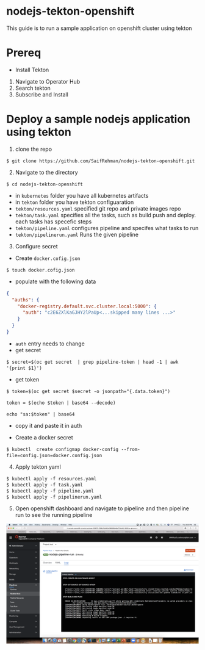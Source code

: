 # nodejs-tekton-openshift


This guide is to run a sample application on openshift cluster using tekton 

# Prereq

* Install Tekton

1. Navigate to Operator Hub
2. Search tekton
3. Subscribe and Install 

# Deploy a sample nodejs application using tekton

1. clone the repo 

```
$ git clone https://github.com/SaifRehman/nodejs-tekton-openshift.git
```
2. Navigate to the directory 

```
$ cd nodejs-tekton-openshift
```

* in ```kubernetes``` folder you have all kubernetes artifacts
* in ```tekton``` folder you have tekton configuaration 
* ```tekton/resources.yaml``` specified git repo and private images repo 
* ```tekton/task.yaml``` specifies all the tasks, such as build push and deploy. each tasks has specefic steps 
* ```tekton/pipeline.yaml``` configures pipeline and specifes what tasks to run
* ```tekton/pipelinerun.yaml``` Runs the given pipeline 

3. Configure secret 

* Create ```docker.cofig.json```
```
$ touch docker.cofig.json
```
* populate with the following data 


```JSON
{
  "auths": {
    "docker-registry.default.svc.cluster.local:5000": {
      "auth": "c2E6ZXlKaGJHY2lPaUp<...skipped many lines ...>"
    }
  }
}
```
* ```auth``` entry needs to change
* get secret 
```
$ secret=$(oc get secret  | grep pipeline-token | head -1 | awk '{print $1}')
```
* get token
```
$ token=$(oc get secret $secret -o jsonpath="{.data.token}")
```
```
token = $(echo $token | base64 --decode)
```

```
echo "sa:$token" | base64

```
* copy it and paste it in auth 


* Create a docker secret 
```
$ kubectl  create configmap docker-config --from-file=config.json=docker.config.json
```
4. Apply tekton yaml

```
$ kubectl apply -f resources.yaml
$ kubectl apply -f task.yaml
$ kubectl apply -f pipeline.yaml
$ kubectl apply -f pipelinerun.yaml
```

5. Open openshift dashboard and navigate to pipeline and then pipeline run to see the running pipeline

![1](./1.png)









